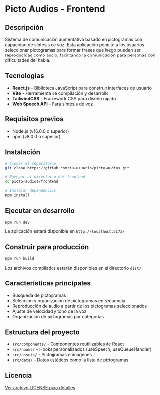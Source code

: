 # Picto Audios - Frontend

## Descripción
Sistema de comunicación aumentativa basado en pictogramas con capacidad de síntesis de voz. Esta aplicación permite a los usuarios seleccionar pictogramas para formar frases que luego pueden ser reproducidas como audio, facilitando la comunicación para personas con dificultades del habla.

## Tecnologías
- **React.js** - Biblioteca JavaScript para construir interfaces de usuario
- **Vite** - Herramienta de compilación y desarrollo
- **TailwindCSS** - Framework CSS para diseño rápido
- **Web Speech API** - Para síntesis de voz

## Requisitos previos
- Node.js (v16.0.0 o superior)
- npm (v8.0.0 o superior)

## Instalación

```bash
# Clonar el repositorio
git clone https://github.com/tu-usuario/picto-audios.git

# Navegar al directorio del frontend
cd picto-audios/frontend

# Instalar dependencias
npm install
```

## Ejecutar en desarrollo

```bash
npm run dev
```

La aplicación estará disponible en `http://localhost:5173/`

## Construir para producción

```bash
npm run build
```

Los archivos compilados estarán disponibles en el directorio `dist/`

## Características principales
- Búsqueda de pictogramas
- Selección y organización de pictogramas en secuencia
- Reproducción de audio a partir de los pictogramas seleccionados
- Ajuste de velocidad y tono de la voz
- Organización de pictogramas por categorías

## Estructura del proyecto
- `src/components/` - Componentes reutilizables de React
- `src/hooks/` - Hooks personalizados (useSpeech, useQueueHandler)
- `src/assets/` - Pictogramas e imágenes
- `src/data/` - Datos estáticos como la lista de pictogramas

## Licencia
[Ver archivo LICENSE para detalles](../LICENSE)
